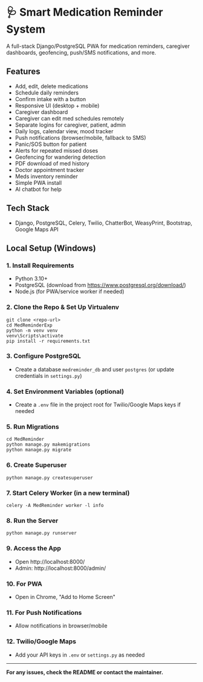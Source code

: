 # 🩺 Smart Medication Reminder System

A full-stack Django/PostgreSQL PWA for medication reminders, caregiver dashboards, geofencing, push/SMS notifications, and more.

## Features
- Add, edit, delete medications
- Schedule daily reminders
- Confirm intake with a button
- Responsive UI (desktop + mobile)
- Caregiver dashboard
- Caregiver can edit med schedules remotely
- Separate logins for caregiver, patient, admin
- Daily logs, calendar view, mood tracker
- Push notifications (browser/mobile, fallback to SMS)
- Panic/SOS button for patient
- Alerts for repeated missed doses
- Geofencing for wandering detection
- PDF download of med history
- Doctor appointment tracker
- Meds inventory reminder
- Simple PWA install
- AI chatbot for help

## Tech Stack
- Django, PostgreSQL, Celery, Twilio, ChatterBot, WeasyPrint, Bootstrap, Google Maps API

## Local Setup (Windows)

### 1. Install Requirements
- Python 3.10+
- PostgreSQL (download from https://www.postgresql.org/download/)
- Node.js (for PWA/service worker if needed)

### 2. Clone the Repo & Set Up Virtualenv
```
git clone <repo-url>
cd MedReminderExp
python -m venv venv
venv\Scripts\activate
pip install -r requirements.txt
```

### 3. Configure PostgreSQL
- Create a database `medreminder_db` and user `postgres` (or update credentials in `settings.py`)

### 4. Set Environment Variables (optional)
- Create a `.env` file in the project root for Twilio/Google Maps keys if needed

### 5. Run Migrations
```
cd MedReminder
python manage.py makemigrations
python manage.py migrate
```

### 6. Create Superuser
```
python manage.py createsuperuser
```

### 7. Start Celery Worker (in a new terminal)
```
celery -A MedReminder worker -l info
```

### 8. Run the Server
```
python manage.py runserver
```

### 9. Access the App
- Open http://localhost:8000/
- Admin: http://localhost:8000/admin/

### 10. For PWA
- Open in Chrome, "Add to Home Screen"

### 11. For Push Notifications
- Allow notifications in browser/mobile

### 12. Twilio/Google Maps
- Add your API keys in `.env` or `settings.py` as needed

---

**For any issues, check the README or contact the maintainer.** 